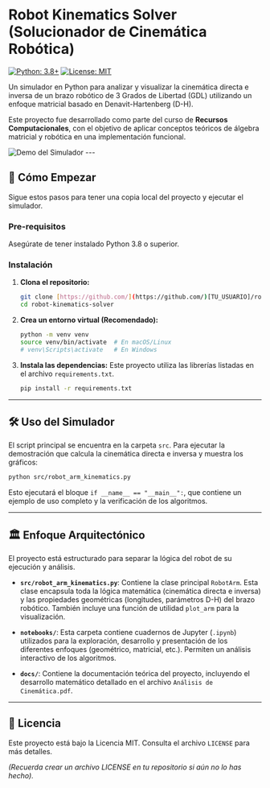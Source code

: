 # Robot Kinematics Solver (Solucionador de Cinemática Robótica)

[![Python: 3.8+](https://img.shields.io/badge/Python-3.8+-blue.svg)](https://www.python.org/downloads/)
[![License: MIT](https://img.shields.io/badge/License-MIT-yellow.svg)](https://opensource.org/licenses/MIT)

Un simulador en Python para analizar y visualizar la cinemática directa e inversa de un brazo robótico de 3 Grados de Libertad (GDL) utilizando un enfoque matricial basado en Denavit-Hartenberg (D-H).

Este proyecto fue desarrollado como parte del curso de **Recursos Computacionales**, con el objetivo de aplicar conceptos teóricos de álgebra matricial y robótica en una implementación funcional.

![Demo del Simulador](https://i.imgur.com/eBwFKEG.png)  ---

## 🚀 Cómo Empezar

Sigue estos pasos para tener una copia local del proyecto y ejecutar el simulador.

### Pre-requisitos

Asegúrate de tener instalado Python 3.8 o superior.

### Instalación

1.  **Clona el repositorio:**
    ```sh
    git clone [https://github.com/](https://github.com/)[TU_USUARIO]/robot-kinematics-solver.git
    cd robot-kinematics-solver
    ```

2.  **Crea un entorno virtual (Recomendado):**
    ```sh
    python -m venv venv
    source venv/bin/activate  # En macOS/Linux
    # venv\Scripts\activate   # En Windows
    ```

3.  **Instala las dependencias:**
    Este proyecto utiliza las librerías listadas en el archivo `requirements.txt`.
    ```sh
    pip install -r requirements.txt
    ```

---

## 🛠️ Uso del Simulador

El script principal se encuentra en la carpeta `src`. Para ejecutar la demostración que calcula la cinemática directa e inversa y muestra los gráficos:

```sh
python src/robot_arm_kinematics.py
```

Esto ejecutará el bloque `if __name__ == "__main__":`, que contiene un ejemplo de uso completo y la verificación de los algoritmos.

---

## 🏛️ Enfoque Arquitectónico

El proyecto está estructurado para separar la lógica del robot de su ejecución y análisis.

* **`src/robot_arm_kinematics.py`**: Contiene la clase principal `RobotArm`. Esta clase encapsula toda la lógica matemática (cinemática directa e inversa) y las propiedades geométricas (longitudes, parámetros D-H) del brazo robótico. También incluye una función de utilidad `plot_arm` para la visualización.

* **`notebooks/`**: Esta carpeta contiene cuadernos de Jupyter (`.ipynb`) utilizados para la exploración, desarrollo y presentación de los diferentes enfoques (geométrico, matricial, etc.). Permiten un análisis interactivo de los algoritmos.

* **`docs/`**: Contiene la documentación teórica del proyecto, incluyendo el desarrollo matemático detallado en el archivo `Análisis de Cinemática.pdf`.

---

## 📄 Licencia

Este proyecto está bajo la Licencia MIT. Consulta el archivo `LICENSE` para más detalles.

*(Recuerda crear un archivo LICENSE en tu repositorio si aún no lo has hecho).*